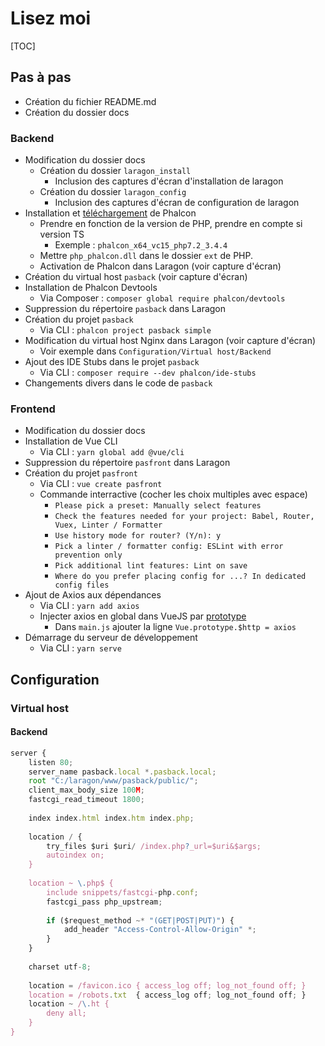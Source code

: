 # Lisez moi

[TOC]

## Pas à pas

- Création du fichier README.md
- Création du dossier docs

### Backend

- Modification du dossier docs
  - Création du dossier `laragon_install`
    - Inclusion des captures d'écran d'installation de laragon
  - Création du dossier `laragon_config`
    - Inclusion des captures d'écran de configuration de laragon
- Installation  et [téléchargement](https://github.com/phalcon/cphalcon/releases/tag/v3.4.4) de Phalcon
  - Prendre en fonction de la version de PHP, prendre en compte si version TS
    - Exemple : `phalcon_x64_vc15_php7.2_3.4.4`
  - Mettre `php_phalcon.dll`  dans le dossier `ext` de PHP. 
  - Activation de Phalcon dans Laragon (voir capture d'écran)
- Création du virtual host `pasback` (voir capture d'écran)
- Installation de Phalcon Devtools
  - Via Composer : `composer global require phalcon/devtools`
- Suppression du répertoire `pasback` dans Laragon
- Création du projet `pasback`
  - Via CLI : `phalcon project pasback simple`
- Modification du virtual host Nginx dans Laragon (voir capture d'écran)
  - Voir exemple dans `Configuration/Virtual host/Backend`
- Ajout des IDE Stubs dans le projet `pasback`
  - Via CLI : `composer require --dev phalcon/ide-stubs`
- Changements divers dans le code de `pasback`

### Frontend

- Modification du dossier docs
- Installation de Vue CLI
  - Via CLI : `yarn global add @vue/cli`
- Suppression du répertoire `pasfront` dans Laragon
- Création du projet `pasfront`
  - Via CLI : `vue create pasfront`
  - Commande interractive (cocher les choix multiples avec espace)
    - `Please pick a preset: Manually select features`
    - `Check the features needed for your project: Babel, Router, Vuex, Linter / Formatter`
    - `Use history mode for router? (Y/n): y`
    - `Pick a linter / formatter config: ESLint with error prevention only`
    - `Pick additional lint features: Lint on save`
    - `Where do you prefer placing config for ...? In dedicated config files `
- Ajout de Axios aux dépendances
  - Via CLI : `yarn add axios`
  - Injecter axios en global dans VueJS par [prototype](https://fr.vuejs.org/v2/cookbook/adding-instance-properties.html#Un-exemple-en-situation-reelle-Remplacer-Vue-Resource-par-Axios)
    - Dans `main.js` ajouter la ligne `Vue.prototype.$http = axios`
- Démarrage du serveur de développement
  - Via CLI : `yarn serve`

## Configuration

### Virtual host

#### Backend

```javascript
server {
    listen 80;
    server_name pasback.local *.pasback.local;
    root "C:/laragon/www/pasback/public/";
    client_max_body_size 100M;
    fastcgi_read_timeout 1800;
    
    index index.html index.htm index.php;
 
    location / {
        try_files $uri $uri/ /index.php?_url=$uri&$args;
		autoindex on;
    }
    
    location ~ \.php$ {
        include snippets/fastcgi-php.conf;
        fastcgi_pass php_upstream;
        
        if ($request_method ~* "(GET|POST|PUT)") {
			add_header "Access-Control-Allow-Origin" *;
		}
    }
	
    charset utf-8;
	
    location = /favicon.ico { access_log off; log_not_found off; }
    location = /robots.txt  { access_log off; log_not_found off; }
    location ~ /\.ht {
        deny all;
    }
}
```

